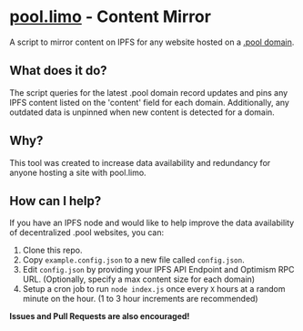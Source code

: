 # [pool.limo](https://pool.limo) - Content Mirror

A script to mirror content on IPFS for any website hosted on a [.pool domain](https://names.pooly.me).

## What does it do?

The script queries for the latest .pool domain record updates and pins any IPFS content listed on the 'content' field for each domain. Additionally, any outdated data is unpinned when new content is detected for a domain.

## Why?

This tool was created to increase data availability and redundancy for anyone hosting a site with pool.limo.

## How can I help?

If you have an IPFS node and would like to help improve the data availability of decentralized .pool websites, you can:

1. Clone this repo.
2. Copy `example.config.json` to a new file called `config.json`.
3. Edit `config.json` by providing your IPFS API Endpoint and Optimism RPC URL. (Optionally, specify a max content size for each domain)
4. Setup a cron job to run `node index.js` once every `X` hours at a random minute on the hour. (1 to 3 hour increments are recommended)

**Issues and Pull Requests are also encouraged!**